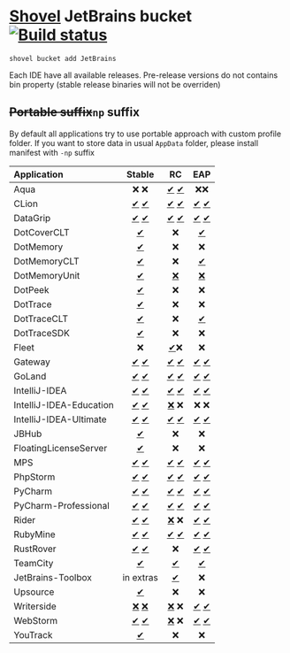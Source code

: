 # [Shovel](https://github.com/Ash258/Scoop-Core) JetBrains bucket [![Build status](https://img.shields.io/appveyor/ci/Ash258/Windows-JetBrains-Bucket/main.svg?style=popout&logo=appveyor&label=AppVeyor)](https://ci.appveyor.com/project/Ash258/Windows-JetBrains-Bucket)

`shovel bucket add JetBrains`

Each IDE have all available releases. Pre-release versions do not contains bin property (stable release binaries will not be overriden)

## ~~Portable suffix~~`np` suffix

By default all applications try to use portable approach with custom profile folder. If you want to store data in usual `AppData` folder, please install manifest with `-np` suffix

| Application             |                                         Stable                                         |                                             RC                                             |                                             EAP                                              |
| :---------------------- | :------------------------------------------------------------------------------------: | :----------------------------------------------------------------------------------------: | :------------------------------------------------------------------------------------------: |
| Aqua                    |                                          ❌ ❌                                           |                   [✔](./bucket/Aqua-RC.yml) [✔](./bucket/Aqua-RC-np.yml)                   |                                              ❌❌                                              |
| CLion                   |                   [✔](./bucket/CLion-np.yml) [✔](./bucket/CLion.yml)                   |                  [✔](./bucket/CLion-RC-np.yml) [✔](./bucket/CLion-RC.yml)                  |                  [✔](./bucket/CLion-EAP-np.yml) [✔](./bucket/CLion-EAP.yml)                  |
| DataGrip                |                [✔](./bucket/DataGrip-np.yml) [✔](./bucket/DataGrip.yml)                |               [✔](./bucket/DataGrip-RC-np.yml) [✔](./bucket/DataGrip-RC.yml)               |               [✔](./bucket/DataGrip-EAP-np.yml) [✔](./bucket/DataGrip-EAP.yml)               |
| DotCoverCLT             |                            [✔](./bucket/DotCoverCLT-np.yml)                            |                                             ❌                                              |                             [✔](./bucket/DotCoverCLT-EAP-np.yml)                             |
| DotMemory               |                             [✔](./bucket/DotMemory-np.yml)                             |                                             ❌                                              |                                              ❌                                               |
| DotMemoryCLT            |                           [✔](./bucket/DotMemoryCLT-np.yml)                            |                                             ❌                                              |                            [✔](./bucket/DotMemoryCLT-EAP-np.yml)                             |
| DotMemoryUnit           |                           [✔](./bucket/DotMemoryUnit-np.yml)                           |  [❌](https://data.services.jetbrains.com/products/releases?code=DMU&latest=true&type=rc)   |   [❌](https://data.services.jetbrains.com/products/releases?code=DMU&latest=true&type=eap)   |
| DotPeek                 |                              [✔](./bucket/DotPeek-np.yml)                              |                                             ❌                                              |                                              ❌                                               |
| DotTrace                |                             [✔](./bucket/DotTrace-np.yml)                              |                                             ❌                                              |                                              ❌                                               |
| DotTraceCLT             |                            [✔](./bucket/DotTraceCLT-np.yml)                            |                                             ❌                                              |                            [✔](./bucket/DotMemoryCLT-EAP-np.yml)                             |
| DotTraceSDK             |                            [✔](./bucket/DotTraceSDK-np.yml)                            |                                             ❌                                              |                                              ❌                                               |
| Fleet                   |                                           ❌                                            |                                [✔](./bucket/Fleed-np.yml)❌                                 |                                              ❌                                               |
| Gateway                 |                 [✔](./bucket/Gateway-np.yml) [✔](./bucket/Gateway.yml)                 |                [✔](./bucket/Gateway-RC-np.yml) [✔](./bucket/Gateway-RC.yml)                |                [✔](./bucket/Gateway-EAP-np.yml) [✔](./bucket/Gateway-EAP.yml)                |
| GoLand                  |                  [✔](./bucket/GoLand-np.yml) [✔](./bucket/GoLand.yml)                  |                 [✔](./bucket/GoLand-RC-np.yml) [✔](./bucket/GoLand-RC.yml)                 |                 [✔](./bucket/GoLand-EAP-np.yml) [✔](./bucket/GoLand-EAP.yml)                 |
| IntelliJ-IDEA           |           [✔](./bucket/IntelliJ-IDEA-np.yml) [✔](./bucket/IntelliJ-IDEA.yml)           |          [✔](./bucket/IntelliJ-IDEA-RC-np.yml) [✔](./bucket/IntelliJ-IDEA-RC.yml)          |          [✔](./bucket/IntelliJ-IDEA-EAP-np.yml) [✔](./bucket/IntelliJ-IDEA-EAP.yml)          |
| IntelliJ-IDEA-Education | [✔](./bucket/IntelliJ-IDEA-Education-np.yml) [✔](./bucket/IntelliJ-IDEA-Education.yml) | [❌](https://data.services.jetbrains.com/products/releases?code=IIE&latest=true&type=rc) ❌  |                                             ❌ ❌                                              |
| IntelliJ-IDEA-Ultimate  |  [✔](./bucket/IntelliJ-IDEA-Ultimate-np.yml) [✔](./bucket/IntelliJ-IDEA-Ultimate.yml)  | [✔](./bucket/IntelliJ-IDEA-Ultimate-RC-np.yml) [✔](./bucket/IntelliJ-IDEA-Ultimate-RC.yml) | [✔](./bucket/IntelliJ-IDEA-Ultimate-EAP-np.yml) [✔](./bucket/IntelliJ-IDEA-Ultimate-EAP.yml) |
| JBHub                   |                               [✔](./bucket/JBHub-np.yml)                               |                                             ❌                                              |                                              ❌                                               |
| FloatingLicenseServer   |                       [✔](./bucket/FloatingLicenseServer-np.yml)                       |                                             ❌                                              |                                              ❌                                               |
| MPS                     |                     [✔](./bucket/MPS-np.yml) [✔](./bucket/MPS.yml)                     |                    [✔](./bucket/MPS-RC-np.yml) [✔](./bucket/MPS-RC.yml)                    |                    [✔](./bucket/MPS-EAP-np.yml) [✔](./bucket/MPS-EAP.yml)                    |
| PhpStorm                |                [✔](./bucket/PhpStorm-np.yml) [✔](./bucket/PhpStorm.yml)                |               [✔](./bucket/PhpStorm-RC-np.yml) [✔](./bucket/PhpStorm-RC.yml)               |               [✔](./bucket/PhpStorm-EAP-np.yml) [✔](./bucket/PhpStorm-EAP.yml)               |
| PyCharm                 |                 [✔](./bucket/PyCharm-np.yml) [✔](./bucket/PyCharm.yml)                 |                [✔](./bucket/PyCharm-RC-np.yml) [✔](./bucket/PyCharm-RC.yml)                |                [✔](./bucket/PyCharm-EAP-np.yml) [✔](./bucket/PyCharm-EAP.yml)                |
| PyCharm-Professional    |    [✔](./bucket/PyCharm-Professional-np.yml) [✔](./bucket/PyCharm-Professional.yml)    |   [✔](./bucket/PyCharm-Professional-RC-np.yml) [✔](./bucket/PyCharm-Professional-RC.yml)   |   [✔](./bucket/PyCharm-Professional-EAP-np.yml) [✔](./bucket/PyCharm-Professional-EAP.yml)   |
| Rider                   |                   [✔](./bucket/Rider-np.yml) [✔](./bucket/Rider.yml)                   |  [❌](https://data.services.jetbrains.com/products/releases?code=RD&latest=true&type=rc) ❌  |                  [✔](./bucket/Rider-EAP-np.yml) [✔](./bucket/Rider-EAP.yml)                  |
| RubyMine                |                [✔](./bucket/RubyMine-np.yml) [✔](./bucket/RubyMine.yml)                |               [✔](./bucket/RubyMine-RC-np.yml) [✔](./bucket/RubyMine-RC.yml)               |               [✔](./bucket/RubyMine-EAP-np.yml) [✔](./bucket/RubyMine-EAP.yml)               |
| RustRover               |               [✔](./bucket/RustRover-np.yml) [✔](./bucket/RustRover.yml)               |                                             ❌                                              |              [✔](./bucket/RustRover-EAP-np.yml) [✔](./bucket/RustRover-EAP.yml)              |
| TeamCity                |                             [✔](./bucket/TeamCity-np.yml)                              |                              [✔](./bucket/TeamCity-RC-np.yml)                              |                              [✔](./bucket/TeamCity-EAP-np.yml)                               |
| JetBrains-Toolbox       |                                       in extras                                        |                         [✔](./bucket/JetBrains-Toolbox-RC-np.yml)                          |                                              ❌                                               |
| Upsource                |                             [✔](./bucket/Upsource-np.yml)                              |                                             ❌                                              |                                              ❌                                               |
| Writerside              |              [❌](./bucket/Writerside-np.yml) [❌](./bucket/Writerside.yml)              | [❌](https://data.services.jetbrains.com/products/releases?code=WRS&latest=true&type=rc) ❌  |             [✔](./bucket/Writerside-EAP-np.yml) [✔](./bucket/Writerside-EAP.yml)             |
| WebStorm                |                [✔](./bucket/WebStorm-np.yml) [✔](./bucket/WebStorm.yml)                |  [❌](https://data.services.jetbrains.com/products/releases?code=WS&latest=true&type=rc) ❌  |               [✔](./bucket/WebStorm-EAP-np.yml) [✔](./bucket/WebStorm-EAP.yml)               |
| YouTrack                |                             [✔](./bucket/YouTrack-np.yml)                              |                                             ❌                                              |                                              ❌                                               |
